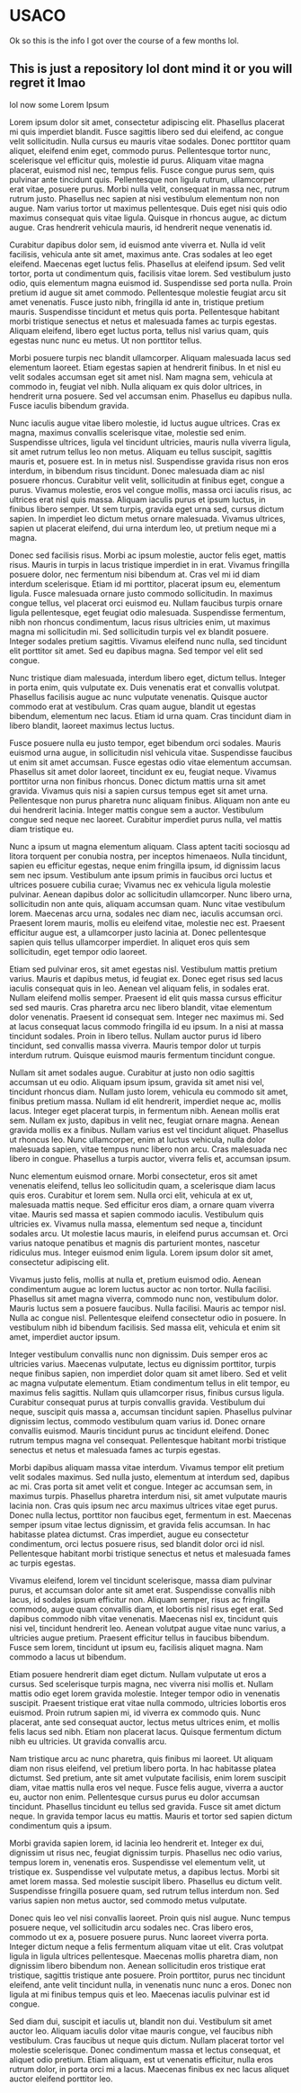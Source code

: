 # USACO


Ok so this is the info I got over the course of a few months lol.

## This is just a repository lol dont mind it or you will regret it lmao



lol now some Lorem Ipsum

Lorem ipsum dolor sit amet, consectetur adipiscing elit. Phasellus placerat mi quis imperdiet blandit. Fusce sagittis libero sed dui eleifend, ac congue velit sollicitudin. Nulla cursus eu mauris vitae sodales. Donec porttitor quam aliquet, eleifend enim eget, commodo purus. Pellentesque tortor nunc, scelerisque vel efficitur quis, molestie id purus. Aliquam vitae magna placerat, euismod nisl nec, tempus felis. Fusce congue purus sem, quis pulvinar ante tincidunt quis. Pellentesque non ligula rutrum, ullamcorper erat vitae, posuere purus. Morbi nulla velit, consequat in massa nec, rutrum rutrum justo. Phasellus nec sapien at nisi vestibulum elementum non non augue. Nam varius tortor ut maximus pellentesque. Duis eget nisi quis odio maximus consequat quis vitae ligula. Quisque in rhoncus augue, ac dictum augue. Cras hendrerit vehicula mauris, id hendrerit neque venenatis id.

Curabitur dapibus dolor sem, id euismod ante viverra et. Nulla id velit facilisis, vehicula ante sit amet, maximus ante. Cras sodales at leo eget eleifend. Maecenas eget luctus felis. Phasellus at eleifend ipsum. Sed velit tortor, porta ut condimentum quis, facilisis vitae lorem. Sed vestibulum justo odio, quis elementum magna euismod id. Suspendisse sed porta nulla. Proin pretium id augue sit amet commodo. Pellentesque molestie feugiat arcu sit amet venenatis. Fusce justo nibh, fringilla id ante in, tristique pretium mauris. Suspendisse tincidunt et metus quis porta. Pellentesque habitant morbi tristique senectus et netus et malesuada fames ac turpis egestas. Aliquam eleifend, libero eget luctus porta, tellus nisl varius quam, quis egestas nunc nunc eu metus. Ut non porttitor tellus.

Morbi posuere turpis nec blandit ullamcorper. Aliquam malesuada lacus sed elementum laoreet. Etiam egestas sapien at hendrerit finibus. In et nisl eu velit sodales accumsan eget sit amet nisl. Nam magna sem, vehicula at commodo in, feugiat vel nibh. Nulla aliquam ex quis dolor ultrices, in hendrerit urna posuere. Sed vel accumsan enim. Phasellus eu dapibus nulla. Fusce iaculis bibendum gravida.

Nunc iaculis augue vitae libero molestie, id luctus augue ultrices. Cras ex magna, maximus convallis scelerisque vitae, molestie sed enim. Suspendisse ultrices, ligula vel tincidunt ultricies, mauris nulla viverra ligula, sit amet rutrum tellus leo non metus. Aliquam eu tellus suscipit, sagittis mauris et, posuere est. In in metus nisl. Suspendisse gravida risus non eros interdum, in bibendum risus tincidunt. Donec malesuada diam ac nisl posuere rhoncus. Curabitur velit velit, sollicitudin at finibus eget, congue a purus. Vivamus molestie, eros vel congue mollis, massa orci iaculis risus, ac ultrices erat nisl quis massa. Aliquam iaculis purus et ipsum luctus, in finibus libero semper. Ut sem turpis, gravida eget urna sed, cursus dictum sapien. In imperdiet leo dictum metus ornare malesuada. Vivamus ultrices, sapien ut placerat eleifend, dui urna interdum leo, ut pretium neque mi a magna.

Donec sed facilisis risus. Morbi ac ipsum molestie, auctor felis eget, mattis risus. Mauris in turpis in lacus tristique imperdiet in in erat. Vivamus fringilla posuere dolor, nec fermentum nisi bibendum at. Cras vel mi id diam interdum scelerisque. Etiam id mi porttitor, placerat ipsum eu, elementum ligula. Fusce malesuada ornare justo commodo sollicitudin. In maximus congue tellus, vel placerat orci euismod eu. Nullam faucibus turpis ornare ligula pellentesque, eget feugiat odio malesuada. Suspendisse fermentum, nibh non rhoncus condimentum, lacus risus ultricies enim, ut maximus magna mi sollicitudin mi. Sed sollicitudin turpis vel ex blandit posuere. Integer sodales pretium sagittis. Vivamus eleifend nunc nulla, sed tincidunt elit porttitor sit amet. Sed eu dapibus magna. Sed tempor vel elit sed congue.

Nunc tristique diam malesuada, interdum libero eget, dictum tellus. Integer in porta enim, quis vulputate ex. Duis venenatis erat et convallis volutpat. Phasellus facilisis augue ac nunc vulputate venenatis. Quisque auctor commodo erat at vestibulum. Cras quam augue, blandit ut egestas bibendum, elementum nec lacus. Etiam id urna quam. Cras tincidunt diam in libero blandit, laoreet maximus lectus luctus.

Fusce posuere nulla eu justo tempor, eget bibendum orci sodales. Mauris euismod urna augue, in sollicitudin nisl vehicula vitae. Suspendisse faucibus ut enim sit amet accumsan. Fusce egestas odio vitae elementum accumsan. Phasellus sit amet dolor laoreet, tincidunt ex eu, feugiat neque. Vivamus porttitor urna non finibus rhoncus. Donec dictum mattis urna sit amet gravida. Vivamus quis nisi a sapien cursus tempus eget sit amet urna. Pellentesque non purus pharetra nunc aliquam finibus. Aliquam non ante eu dui hendrerit lacinia. Integer mattis congue sem a auctor. Vestibulum congue sed neque nec laoreet. Curabitur imperdiet purus nulla, vel mattis diam tristique eu.

Nunc a ipsum ut magna elementum aliquam. Class aptent taciti sociosqu ad litora torquent per conubia nostra, per inceptos himenaeos. Nulla tincidunt, sapien eu efficitur egestas, neque enim fringilla ipsum, id dignissim lacus sem nec ipsum. Vestibulum ante ipsum primis in faucibus orci luctus et ultrices posuere cubilia curae; Vivamus nec ex vehicula ligula molestie pulvinar. Aenean dapibus dolor ac sollicitudin ullamcorper. Nunc libero urna, sollicitudin non ante quis, aliquam accumsan quam. Nunc vitae vestibulum lorem. Maecenas arcu urna, sodales nec diam nec, iaculis accumsan orci. Praesent lorem mauris, mollis eu eleifend vitae, molestie nec est. Praesent efficitur augue est, a ullamcorper justo lacinia at. Donec pellentesque sapien quis tellus ullamcorper imperdiet. In aliquet eros quis sem sollicitudin, eget tempor odio laoreet.

Etiam sed pulvinar eros, sit amet egestas nisl. Vestibulum mattis pretium varius. Mauris et dapibus metus, id feugiat ex. Donec eget risus sed lacus iaculis consequat quis in leo. Aenean vel aliquam felis, in sodales erat. Nullam eleifend mollis semper. Praesent id elit quis massa cursus efficitur sed sed mauris. Cras pharetra arcu nec libero blandit, vitae elementum dolor venenatis. Praesent id consequat sem. Integer nec maximus mi. Sed at lacus consequat lacus commodo fringilla id eu ipsum. In a nisi at massa tincidunt sodales. Proin in libero tellus. Nullam auctor purus id libero tincidunt, sed convallis massa viverra. Mauris tempor dolor ut turpis interdum rutrum. Quisque euismod mauris fermentum tincidunt congue.

Nullam sit amet sodales augue. Curabitur at justo non odio sagittis accumsan ut eu odio. Aliquam ipsum ipsum, gravida sit amet nisi vel, tincidunt rhoncus diam. Nullam justo lorem, vehicula eu commodo sit amet, finibus pretium massa. Nullam id elit hendrerit, imperdiet neque ac, mollis lacus. Integer eget placerat turpis, in fermentum nibh. Aenean mollis erat sem. Nullam ex justo, dapibus in velit nec, feugiat ornare magna. Aenean gravida mollis ex a finibus. Nullam varius est vel tincidunt aliquet. Phasellus ut rhoncus leo. Nunc ullamcorper, enim at luctus vehicula, nulla dolor malesuada sapien, vitae tempus nunc libero non arcu. Cras malesuada nec libero in congue. Phasellus a turpis auctor, viverra felis et, accumsan ipsum.

Nunc elementum euismod ornare. Morbi consectetur, eros sit amet venenatis eleifend, tellus leo sollicitudin quam, a scelerisque diam lacus quis eros. Curabitur et lorem sem. Nulla orci elit, vehicula at ex ut, malesuada mattis neque. Sed efficitur eros diam, a ornare quam viverra vitae. Mauris sed massa et sapien commodo iaculis. Vestibulum quis ultricies ex. Vivamus nulla massa, elementum sed neque a, tincidunt sodales arcu. Ut molestie lacus mauris, in eleifend purus accumsan et. Orci varius natoque penatibus et magnis dis parturient montes, nascetur ridiculus mus. Integer euismod enim ligula. Lorem ipsum dolor sit amet, consectetur adipiscing elit.

Vivamus justo felis, mollis at nulla et, pretium euismod odio. Aenean condimentum augue ac lorem luctus auctor ac non tortor. Nulla facilisi. Phasellus sit amet magna viverra, commodo nunc non, vestibulum dolor. Mauris luctus sem a posuere faucibus. Nulla facilisi. Mauris ac tempor nisl. Nulla ac congue nisl. Pellentesque eleifend consectetur odio in posuere. In vestibulum nibh id bibendum facilisis. Sed massa elit, vehicula et enim sit amet, imperdiet auctor ipsum.

Integer vestibulum convallis nunc non dignissim. Duis semper eros ac ultricies varius. Maecenas vulputate, lectus eu dignissim porttitor, turpis neque finibus sapien, non imperdiet dolor quam sit amet libero. Sed et velit ac magna vulputate elementum. Etiam condimentum tellus in elit tempor, eu maximus felis sagittis. Nullam quis ullamcorper risus, finibus cursus ligula. Curabitur consequat purus at turpis convallis gravida. Vestibulum dui neque, suscipit quis massa a, accumsan tincidunt sapien. Phasellus pulvinar dignissim lectus, commodo vestibulum quam varius id. Donec ornare convallis euismod. Mauris tincidunt purus ac tincidunt eleifend. Donec rutrum tempus magna vel consequat. Pellentesque habitant morbi tristique senectus et netus et malesuada fames ac turpis egestas.

Morbi dapibus aliquam massa vitae interdum. Vivamus tempor elit pretium velit sodales maximus. Sed nulla justo, elementum at interdum sed, dapibus ac mi. Cras porta sit amet velit et congue. Integer ac accumsan sem, in maximus turpis. Phasellus pharetra interdum nisi, sit amet vulputate mauris lacinia non. Cras quis ipsum nec arcu maximus ultrices vitae eget purus. Donec nulla lectus, porttitor non faucibus eget, fermentum in est. Maecenas semper ipsum vitae lectus dignissim, et gravida felis accumsan. In hac habitasse platea dictumst. Cras imperdiet, augue eu consectetur condimentum, orci lectus posuere risus, sed blandit dolor orci id nisl. Pellentesque habitant morbi tristique senectus et netus et malesuada fames ac turpis egestas.

Vivamus eleifend, lorem vel tincidunt scelerisque, massa diam pulvinar purus, et accumsan dolor ante sit amet erat. Suspendisse convallis nibh lacus, id sodales ipsum efficitur non. Aliquam semper, risus ac fringilla commodo, augue quam convallis diam, et lobortis nisl risus eget erat. Sed dapibus commodo nibh vitae venenatis. Maecenas nisl ex, tincidunt quis nisi vel, tincidunt hendrerit leo. Aenean volutpat augue vitae nunc varius, a ultricies augue pretium. Praesent efficitur tellus in faucibus bibendum. Fusce sem lorem, tincidunt ut ipsum eu, facilisis aliquet magna. Nam commodo a lacus ut bibendum.

Etiam posuere hendrerit diam eget dictum. Nullam vulputate ut eros a cursus. Sed scelerisque turpis magna, nec viverra nisi mollis et. Nullam mattis odio eget lorem gravida molestie. Integer tempor odio in venenatis suscipit. Praesent tristique erat vitae nulla commodo, ultricies lobortis eros euismod. Proin rutrum sapien mi, id viverra ex commodo quis. Nunc placerat, ante sed consequat auctor, lectus metus ultrices enim, et mollis felis lacus sed nibh. Etiam non placerat lacus. Quisque fermentum dictum nibh eu ultricies. Ut gravida convallis arcu.

Nam tristique arcu ac nunc pharetra, quis finibus mi laoreet. Ut aliquam diam non risus eleifend, vel pretium libero porta. In hac habitasse platea dictumst. Sed pretium, ante sit amet vulputate facilisis, enim lorem suscipit diam, vitae mattis nulla eros vel neque. Fusce felis augue, viverra a auctor eu, auctor non enim. Pellentesque cursus purus eu dolor accumsan tincidunt. Phasellus tincidunt eu tellus sed gravida. Fusce sit amet dictum neque. In gravida tempor lacus eu mattis. Mauris et tortor sed sapien dictum condimentum quis a ipsum.

Morbi gravida sapien lorem, id lacinia leo hendrerit et. Integer ex dui, dignissim ut risus nec, feugiat dignissim turpis. Phasellus nec odio varius, tempus lorem in, venenatis eros. Suspendisse vel elementum velit, ut tristique ex. Suspendisse vel vulputate metus, a dapibus lectus. Morbi sit amet lorem massa. Sed molestie suscipit libero. Phasellus eu dictum velit. Suspendisse fringilla posuere quam, sed rutrum tellus interdum non. Sed varius sapien non metus auctor, sed commodo metus vulputate.

Donec quis leo vel nisi convallis laoreet. Proin quis nisl augue. Nunc tempus posuere neque, vel sollicitudin arcu sodales nec. Cras libero eros, commodo ut ex a, posuere posuere purus. Nunc laoreet viverra porta. Integer dictum neque a felis fermentum aliquam vitae ut elit. Cras volutpat ligula in ligula ultrices pellentesque. Maecenas mollis pharetra diam, non dignissim libero bibendum non. Aenean sollicitudin eros tristique erat tristique, sagittis tristique ante posuere. Proin porttitor, purus nec tincidunt eleifend, ante velit tincidunt nulla, in venenatis nunc nunc a eros. Donec non ligula at mi finibus tempus quis et leo. Maecenas iaculis pulvinar est id congue.

Sed diam dui, suscipit et iaculis ut, blandit non dui. Vestibulum sit amet auctor leo. Aliquam iaculis dolor vitae mauris congue, vel faucibus nibh vestibulum. Cras faucibus ut neque quis dictum. Nullam placerat tortor vel molestie scelerisque. Donec condimentum massa et lectus consequat, et aliquet odio pretium. Etiam aliquam, est ut venenatis efficitur, nulla eros rutrum dolor, in porta orci mi a lacus. Maecenas finibus ex nec lacus aliquet auctor eleifend porttitor leo.
